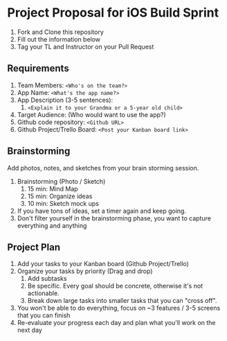 # Project Proposal for iOS Build Sprint

1. Fork and Clone this repository
2. Fill out the information below
3. Tag your TL and Instructor on your Pull Request

## Requirements

1. Team Members: `<Who's on the team?>`
2. App Name: `<What's the app name?>`
3. App Description (3-5 sentences):
    1. `<Explain it to your Grandma or a 5-year old child>`
4. Target Audience: (Who would want to use the app?)
5. Github code repository: `<Github URL>`
6. Github Project/Trello Board: `<Post your Kanban board link>`

## Brainstorming

Add photos, notes, and sketches from your brain storming session. 

1. Brainstorming (Photo / Sketch)
    1. 15 min: Mind Map 
    2. 15 min: Organize ideas
    3. 10 min: Sketch mock ups 
2. If you have tons of ideas, set a timer again and keep going.
3. Don't filter yourself in the brainstorming phase, you want to capture everything and anything

## Project Plan
1. Add your tasks to your Kanban board (Github Project/Trello)
2. Organize your tasks by priority (Drag and drop)
    1. Add subtasks
    2. Be specific. Every goal should be concrete, otherwise it's not actionable. 
    3. Break down large tasks into smaller tasks that you can "cross off".
3. You won't be able to do everything, focus on ~3 features / 3-5 screens that you can finish
4. Re-evaluate your progress each day and plan what you'll work on the next day
